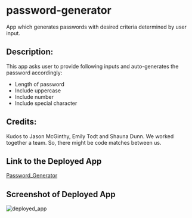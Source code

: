 # password-generator
App which generates passwords with desired criteria determined by user input.

## Description:
This app asks user to provide following inputs and auto-generates the password accordingly:
* Length of password
* Include uppercase
* Include number
* Include special character

## Credits:

Kudos to Jason McGinthy, Emily Todt and Shauna Dunn. We worked together a team. So, there might be code matches between us.


## Link to the Deployed App

[Password_Generator](https://binayaluitel2.github.io/password-generator/)

## Screenshot of Deployed App

![deployed_app](https://user-images.githubusercontent.com/38023074/102663408-d0b96e80-414e-11eb-888c-54e7a5ecda53.png)

